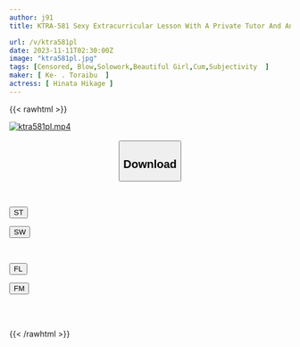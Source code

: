 ```yaml
---
author: j91
title: KTRA-581 Sexy Extracurricular Lesson With A Private Tutor And An Overly Obedient Student Hikage Hinata

url: /v/ktra581pl
date: 2023-11-11T02:30:00Z
image: "ktra581pl.jpg"
tags: [Censored, Blow,Solowork,Beautiful Girl,Cum,Subjectivity	]
maker: [ Ke- . Toraibu  ]
actress: [ Hinata Hikage ]
---
```



{{< rawhtml >}}

<div class="video" data-videoid="bK1Awd30MOhxBq">
    <a href="javascript:;">
        <img src="https://my.j91.asia/v/ktra581pl/ktra581pl.jpg" width="WIDTH" height="HEIGHT" alt="ktra581pl.mp4" loading="lazy">
    </a>
</div>

<script type="text/javascript" src="https://j91.asia/asset/on-demand-st.js"></script>

<br>
  <link rel="stylesheet" href="https://j91.asia/asset/bs5.css">
  
  <center>
  <button class="btn btn-primary" type="button" data-bs-toggle="collapse" data-bs-target=".multi-collapse" aria-expanded="false" aria-controls="multiCollapseExample1 multiCollapseExample2"><h2>Download</h2></button></center>
</p>
<div class="row">
  <div class="col">
    <div class="collapse multi-collapse" id="multiCollapseExample1">
      <div class="card card-body">
	      	      <br>
<div class="buttons">  
<p><a href="https://streamtape.to/v/bK1Awd30MOhxBq" target="_blank"><button class="btn-hover color-3"><i class="fa fa-download"></i> ST</button></a></p>
<p><a href="https://sfastwish.com/aaz84tuhrh7i" target="_blank"><button class="btn-hover color-2"><i class="fa fa-download"></i> SW</button></a></p></div>
    </div>
  </div>
</div>
  <div class="col">
    <div class="collapse multi-collapse" id="multiCollapseExample2">
      <div class="card card-body">
	      <br>
<div class="buttons">
<p><a href="https://fviplions.com/f/3479h1vftix3" target="_blank"><button class="btn-hover color-9"><i class="fa fa-download"></i> FL</button></a></p>
<p><a href="https://filemoon.sx/d/7petd557h669" target="_blank"><button class="btn-hover color-8"><i class="fa fa-download"></i> FM</button></a></p></div>
<br><br>
      </div>
    </div>
  </div>
</div>

{{< /rawhtml >}}

